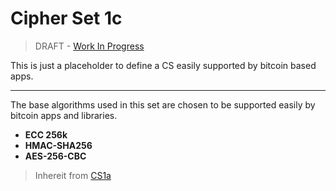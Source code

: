 Cipher Set 1c
=============

> DRAFT - [Work In Progress](https://github.com/telehash/telehash.org/issues/102)

This is just a placeholder to define a CS easily supported by bitcoin based apps.

-----------------

The base algorithms used in this set are chosen to be supported easily by bitcoin apps and libraries.

* **ECC 256k**
* **HMAC-SHA256**
* **AES-256-CBC**

> Inhereit from [CS1a](1a.md)


